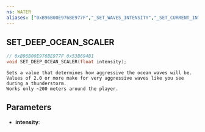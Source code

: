 ```yaml
---
ns: WATER
aliases: ["0xB96B00E976BE977F","_SET_WAVES_INTENSITY","_SET_CURRENT_INTENSITY"]
---
```

## SET_DEEP_OCEAN_SCALER

```c
// 0xB96B00E976BE977F 0x53B694B1
void SET_DEEP_OCEAN_SCALER(float intensity);
```

```
Sets a value that determines how aggressive the ocean waves will be. Values of 2.0 or more make for very aggressive waves like you see during a thunderstorm.  
Works only ~200 meters around the player.  
```

## Parameters
* **intensity**:

